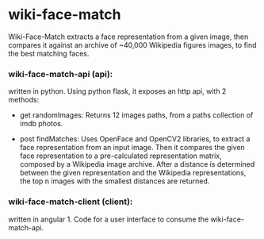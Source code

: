# wiki-face-match

Wiki-Face-Match extracts a face representation from a given image, then compares it against an archive of ~40,000 Wikipedia figures images, to find the best matching faces.


### wiki-face-match-api (api):
written in python.
Using python flask, it exposes an http api, with 2 methods:

- get randomImages:
	Returns 12 images paths, from a paths collection of imdb photos.

- post findMatches: 
	Uses OpenFace and OpenCV2 libraries, to extract a face representation from an input image. Then it compares the given face representation to a pre-calculated representation matrix, composed by a Wikipedia image archive.
After a distance is determined between the given representation and the Wikipedia representations, the top n images with the smallest distances are returned.


### wiki-face-match-client (client):
written in angular 1.
Code for a user interface to consume the wiki-face-match-api.







